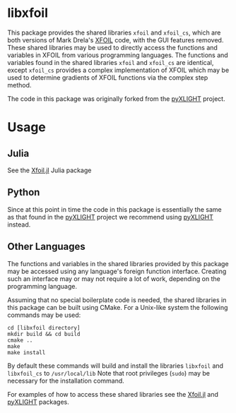 # libxfoil

This package provides the shared libraries `xfoil` and `xfoil_cs`, which are both versions of Mark Drela's [XFOIL](https://web.mit.edu/drela/Public/web/xfoil/) code, with the GUI features removed.  These shared libraries may be used to directly access the functions and variables in XFOIL from various programming languages.  The functions and variables found in the shared libraries `xfoil` and `xfoil_cs` are identical, except `xfoil_cs` provides a complex implementation of XFOIL which may be used to determine gradients of XFOIL functions via the complex step method.

The code in this package was originally forked from the [pyXLIGHT](https://github.com/mdolab/pyXLIGHT) project.  

# Usage

## Julia

See the [Xfoil.jl](https://github.com/byuflowlab/Xfoil.jl) Julia package

## Python

Since at this point in time the code in this package is essentially the same as that found in the [pyXLIGHT](https://github.com/mdolab/pyXLIGHT) project we recommend using [pyXLIGHT](https://github.com/mdolab/pyXLIGHT) instead.

## Other Languages

The functions and variables in the shared libraries provided by this package may be accessed using any language's foreign function interface.  Creating such an interface may or may not require a lot of work, depending on the programming language.

Assuming that no special boilerplate code is needed, the shared libraries in this package can be built using CMake. For a Unix-like system the following commands may be used:
```
cd [libxfoil directory]
mkdir build && cd build
cmake ..
make
make install
```

By default these commands will build and install the libraries `libxfoil` and `libxfoil_cs` to `/usr/local/lib`  Note that root privileges (`sudo`) may be necessary for the installation command.

For examples of how to access these shared libraries see the [Xfoil.jl](https://github.com/byuflowlab/Xfoil.jl) and [pyXLIGHT](https://github.com/mdolab/pyXLIGHT) packages.
